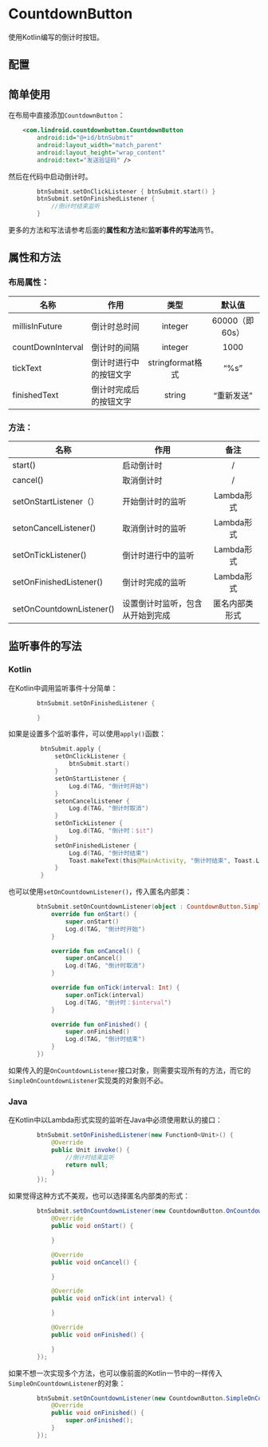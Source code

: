 # CountdownButton
使用Kotlin编写的倒计时按钮。
## 配置


## 简单使用

在布局中直接添加`CountdownButton`：
```xml
    <com.lindroid.countdownbutton.CountdownButton
        android:id="@+id/btnSubmit"
        android:layout_width="match_parent"
        android:layout_height="wrap_content"
        android:text="发送验证码" />
```
然后在代码中启动倒计时。

```kotlin
        btnSubmit.setOnClickListener { btnSubmit.start() }
        btnSubmit.setOnFinishedListener {
            //倒计时结束监听
        }
```
更多的方法和写法请参考后面的**属性和方法**和**监听事件的写法**两节。

## 属性和方法

### 布局属性：

| 名称 | 作用 | 类型 | 默认值  |
| ------------ | ------------ | :------------: | :------------: |
| millisInFuture | 倒计时总时间 | integer | 60000（即60s） |
| countDownInterval | 倒计时的间隔 | integer | 1000 |
| tickText | 倒计时进行中的按钮文字 | stringformat格式 | “%s” |
| finishedText | 倒计时完成后的按钮文字  | string  | “重新发送” |

### 方法：

| 名称 | 作用 | 备注 |
| ------------ | ------------ | :------------: |
| start() | 启动倒计时 | / |
| cancel() | 取消倒计时 | / |
| setOnStartListener（） | 开始倒计时的监听 | Lambda形式  |
| setonCancelListener() | 取消倒计时的监听 | Lambda形式 |
| setOnTickListener() | 倒计时进行中的监听 | Lambda形式 |
| setOnFinishedListener() | 倒计时完成的监听 | Lambda形式 |
| setOnCountdownListener() | 设置倒计时监听，包含从开始到完成  | 匿名内部类形式 |

## 监听事件的写法
### Kotlin
在Kotlin中调用监听事件十分简单：
```kotlin
        btnSubmit.setOnFinishedListener {

        }
```
如果是设置多个监听事件，可以使用`apply()`函数：

```kotlin
         btnSubmit.apply {
             setOnClickListener {
                 btnSubmit.start()
             }
             setOnStartListener {
                 Log.d(TAG, "倒计时开始")
             }
             setonCancelListener {
                 Log.d(TAG, "倒计时取消")
             }
             setOnTickListener {
                 Log.d(TAG, "倒计时：$it")
             }
             setOnFinishedListener {
                 Log.d(TAG, "倒计时结束")
                 Toast.makeText(this@MainActivity, "倒计时结束", Toast.LENGTH_SHORT).show()
             }
         }
```

也可以使用`setOnCountdownListener()`，传入匿名内部类：

```kotlin
        btnSubmit.setOnCountdownListener(object : CountdownButton.SimpleOnCountdownListener() {
            override fun onStart() {
                super.onStart()
                Log.d(TAG, "倒计时开始")
            }

            override fun onCancel() {
                super.onCancel()
                Log.d(TAG, "倒计时取消")
            }

            override fun onTick(interval: Int) {
                super.onTick(interval)
                Log.d(TAG, "倒计时：$interval")
            }

            override fun onFinished() {
                super.onFinished()
                Log.d(TAG, "倒计时结束")
            }
        })
```

如果传入的是`OnCountdownListener`接口对象，则需要实现所有的方法，而它的`SimpleOnCountdownListener`实现类的对象则不必。

### Java

在Kotlin中以Lambda形式实现的监听在Java中必须使用默认的接口：

```java
        btnSubmit.setOnFinishedListener(new Function0<Unit>() {
            @Override
            public Unit invoke() {
				//倒计时结束监听
                return null;
            }
        });
```
如果觉得这种方式不美观，也可以选择匿名内部类的形式：
```java
        btnSubmit.setOnCountdownListener(new CountdownButton.OnCountdownListener() {
            @Override
            public void onStart() {

            }

            @Override
            public void onCancel() {

            }

            @Override
            public void onTick(int interval) {

            }

            @Override
            public void onFinished() {

            }
        });
```

如果不想一次实现多个方法，也可以像前面的Kotlin一节中的一样传入`SimpleOnCountdownListener`的对象：

```java
        btnSubmit.setOnCountdownListener(new CountdownButton.SimpleOnCountdownListener() {
            @Override
            public void onFinished() {
                super.onFinished();
            }
        });
```

